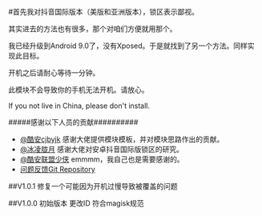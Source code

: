 #首先我对抖音国际版本（美版和亚洲版本），锁区表示鄙视。

其实进去的方法也有很多，那个对咱们方便就用那个。

我已经升级到Android 9.0了，没有Xposed。于是就找到了另一个方法。同样实现此目标。


开机之后请耐心等待一分钟。




此模块不会导致你的手机无法开机。请放心。



If you not live in China, please don't install.

#####感谢以下人员的贡献##########

* [@酷安cjbyjk](http://www.coolapk.com/u/800048)
感谢大佬提供模块模板，并对模块思路作出的贡献。
* [@冰凌胧月](https://imiku.me/2018/07/30/1136.html)
感谢大佬对安卓抖音国际版锁区的研究。
* [@酷安联盟少侠](http://www.coolapk.com/u/602894)
emmmm，我自己也是需要感谢的。
* [问题反馈Git Repository](https://github.com/Magisk-Modules-Repo/TikTok-unlock-in-China/issues/new)




##V1.0.1 修复一个可能因为开机过慢导致被覆盖的问题

##V1.0.0 初始版本 更改ID 符合magisk规范

